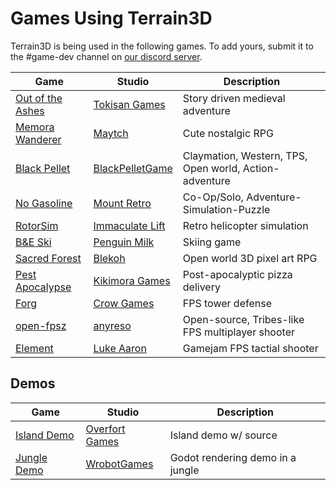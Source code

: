 Games Using Terrain3D
=======================

Terrain3D is being used in the following games. To add yours, submit it to the #game-dev channel on [our discord server](https://tokisan.com/discord).

| Game | Studio | Description |
|------|--------|-------------|
| [Out of the Ashes](https://store.steampowered.com/app/2296950/Out_of_the_Ashes/) | [Tokisan Games](https://twitter.com/TokisanGames) | Story driven medieval adventure
| [Memora Wanderer](https://store.steampowered.com/app/2937690/Memora_Wanderer/) | [Maytch](https://twitter.com/Maytch) | Cute nostalgic RPG
| [Black Pellet](https://www.kickstarter.com/projects/raiseledwards/black-pellet) | [BlackPelletGame](https://x.com/BlackPelletGame) | Claymation, Western, TPS, Open world, Action-adventure
| [No Gasoline](https://store.steampowered.com/app/2835350/No_Gasoline/) | [Mount Retro](https://twitter.com/mountretro) | Co-Op/Solo, Adventure-Simulation-Puzzle
| [RotorSim](https://store.steampowered.com/app/3376070/RotorSim_Helicopter_Simulator/) | [Immaculate Lift](https://immaculate-lift-studio.github.io/studio-site/) | Retro helicopter simulation
| [B&E Ski](https://www.youtube.com/watch?v=pD8Ea3utz9o) | [Penguin Milk](https://bande.ski/) | Skiing game
| [Sacred Forest](https://store.steampowered.com/app/2864350/Sacred_Forest/) | [Blekoh](https://www.youtube.com/@sacredforestgame) | Open world 3D pixel art RPG
| [Pest Apocalypse](https://store.steampowered.com/app/2506810/Pest_Apocalypse/) | [Kikimora Games](https://x.com/KikimoraGames) | Post-apocalyptic pizza delivery
| [Forg](https://store.steampowered.com/app/2807130/Forg/) | [Crow Games](https://www.youtube.com/@crowgamesdev) | FPS tower defense
| [open-fpsz](https://gitlab.com/open-fpsz/open-fpsz) | [anyreso](https://mastodon.gamedev.place/@anyreso) | Open-source, Tribes-like FPS multiplayer shooter
| [Element](https://devanew.itch.io/element) | [Luke Aaron](https://www.youtube.com/watch?v=b18jDnY1YS4) | Gamejam FPS tactial shooter

## Demos

| Game | Studio | Description |
|------|--------|-------------|
| [Island Demo](https://github.com/OverfortGames/LandscapeDemo) | [Overfort Games](https://x.com/OverfortGames) | Island demo w/ source
| [Jungle Demo](https://wrobot.itch.io/jungledemo) | [WrobotGames](https://x.com/wrobot123) | Godot rendering demo in a jungle
